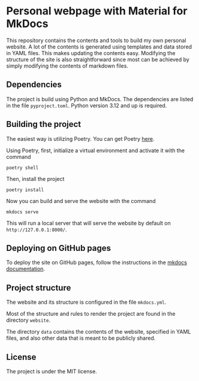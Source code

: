 # Personal webpage with Material for MkDocs
This repository contains the contents and tools to build my own
personal website. A lot of the contents is generated using templates and
data stored in YAML files. This makes updating the contents easy. Modifying
the structure of the site is also straightforward since most can be achieved by simply
modifying the contents of markdown files.

## Dependencies
The project is build using Python and MkDocs. The
dependencies are listed in the file `pyproject.toml`.
Python version 3.12 and up is required.

## Building the project
The easiest way is utilizing Poetry. You can get Poetry [here](https://python-poetry.org/).

Using Poetry, first, initialize a virtual environment and activate it
with the command

```
poetry shell
```

Then, install the project

```
poetry install
```

Now you can build and serve the website with the command

```
mkdocs serve
```

This will run a local server that will serve the website by default
on `http://127.0.0.1:8000/`.

## Deploying on GitHub pages
To deploy the site on GitHub pages, follow the instructions in the
[mkdocs documentation](https://www.mkdocs.org/user-guide/deploying-your-docs/#github-pages).

## Project structure
The website and its structure is configured in the file `mkdocs.yml`.

Most of the structure and rules to render the project are found in the directory `website`.

The directory `data` contains the contents of the website, specified in YAML files, and also
other data that is meant to be publicly shared.

## License
The project is under the MIT license.